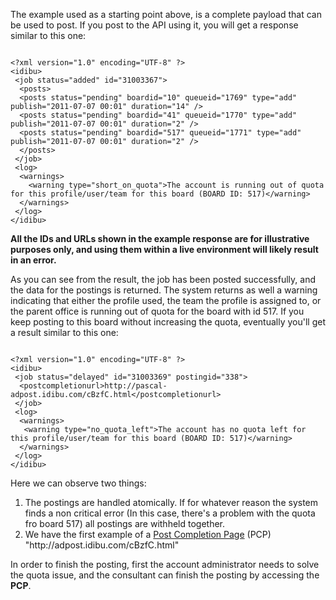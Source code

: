 <p>The example used as a starting point above, is a complete payload that can be used to post. If you post to the API using it, you will get a response similar to this one:</p>
<pre>
<code>
&lt;?xml version=&quot;1.0&quot; encoding=&quot;UTF-8&quot; ?&gt;
&lt;idibu&gt;
&nbsp;&lt;job status=&quot;added&quot; id=&quot;31003367&quot;&gt;
&nbsp;&nbsp;&lt;posts&gt;
&nbsp;&nbsp;&lt;posts status=&quot;pending&quot; boardid=&quot;10&quot; queueid=&quot;1769&quot; type=&quot;add&quot; publish=&quot;2011-07-07 00:01&quot; duration=&quot;14&quot; /&gt;
&nbsp;&nbsp;&lt;posts status=&quot;pending&quot; boardid=&quot;41&quot; queueid=&quot;1770&quot; type=&quot;add&quot; publish=&quot;2011-07-07 00:01&quot; duration=&quot;2&quot; /&gt;
&nbsp;&nbsp;&lt;posts status=&quot;pending&quot; boardid=&quot;517&quot; queueid=&quot;1771&quot; type=&quot;add&quot; publish=&quot;2011-07-07 00:01&quot; duration=&quot;2&quot; /&gt;
&nbsp;&nbsp;&lt;/posts&gt;
&nbsp;&lt;/job&gt;
&nbsp;&lt;log&gt;
&nbsp;&nbsp;&lt;warnings&gt;
&nbsp;&nbsp;&nbsp;&nbsp;&lt;warning type=&quot;short_on_quota&quot;&gt;The account is running out of quota for this profile/user/team for this board (BOARD ID: 517)&lt;/warning&gt;
&nbsp;&nbsp;&lt;/warnings&gt;
&nbsp;&lt;/log&gt;
&lt;/idibu&gt;
</code></pre>
<p><strong>All the IDs and URLs shown in the example response are for illustrative purposes only, and using them within a live environment will likely result in an error.</strong></p>
<p>As you can see from the result, the job has been posted successfully, and the data for the postings is returned. The system returns as well a warning indicating that either the profile used, the team the profile is assigned to, or the parent office is running out of quota for the board with id 517. If you keep posting to this board without increasing the quota, eventually you&#39;ll get a result similar to this one:</p>
<pre>
<code>
&lt;?xml version=&quot;1.0&quot; encoding=&quot;UTF-8&quot; ?&gt;
&lt;idibu&gt;
&nbsp;&lt;job status=&quot;delayed&quot; id=&quot;31003369&quot; postingid=&quot;338&quot;&gt;
&nbsp;&nbsp;&lt;postcompletionurl&gt;http://pascal-adpost.idibu.com/cBzfC.html&lt;/postcompletionurl&gt;
&nbsp;&lt;/job&gt;
&nbsp;&lt;log&gt;
&nbsp;&nbsp;&lt;warnings&gt;
&nbsp;&nbsp;&nbsp;&lt;warning type=&quot;no_quota_left&quot;&gt;The account has no quota left for this profile/user/team for this board (BOARD ID: 517)&lt;/warning&gt;
&nbsp;&nbsp;&lt;/warnings&gt;
&nbsp;&lt;/log&gt;
&lt;/idibu&gt;
</code></pre>
<p>Here we can observe two things:</p>
<ol>
	<li>
		The postings are handled atomically. If for whatever reason the system finds a non critical error (In this case, there&#39;s a problem with the quota fro board 517) all postings are withheld together.</li>
	<li>
		We have the first example of a <a href="/docs/posting-completion-page">Post Completion Page</a> (PCP) &quot;http://adpost.idibu.com/cBzfC.html&quot;</li>
</ol>
<p class="p1">In order to finish the posting, first the account administrator needs to solve the quota issue, and the consultant can finish the posting by accessing the <b>PCP</b>.&nbsp;</p>
